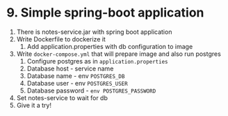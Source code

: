 # 9. Simple spring-boot application


1. There is notes-service.jar with spring boot application
2. Write Dockerfile to dockerize it
   1. Add application.properties  with db configuration to image
3. Write `docker-compose.yml` that will prepare image and also run postgres
   1. Configure postgres as in `application.properties`
   2. Database host - service name
   3. Database name - env `POSTGRES_DB`
   4. Database user - env `POSTGRES_USER`
   5. Database password - `env POSTGRES_PASSWORD`
4. Set notes-service to wait for db
5. Give it a try!
